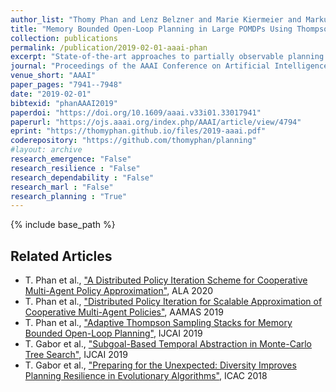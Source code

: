 ```yaml
---
author_list: "Thomy Phan and Lenz Belzner and Marie Kiermeier and Markus Friedrich and Kyrill Schmid and Claudia Linnhoff-Popien"
title: "Memory Bounded Open-Loop Planning in Large POMDPs Using Thompson Sampling"
collection: publications
permalink: /publication/2019-02-01-aaai-phan
excerpt: "State-of-the-art approaches to partially observable planning like POMCP are based on stochastic tree search. While these approaches are computationally efficient, they may still construct search trees of considerable size, which could limit the performance due to restricted memory resources. In this paper, we propose Partially Observable Stacked Thompson Sampling (POSTS), a memory bounded approach to openloop planning in large POMDPs, which optimizes a fixed size stack of Thompson Sampling bandits. We empirically evaluate POSTS in four large benchmark problems and compare its performance with different tree-based approaches. We show that POSTS achieves competitive performance compared to tree-based open-loop planning and offers a performance memory tradeoff, making it suitable for partially observable planning with highly restricted computational and memory resources."
journal: "Proceedings of the AAAI Conference on Artificial Intelligence"
venue_short: "AAAI"
paper_pages: "7941--7948"
date: "2019-02-01"
bibtexid: "phanAAAI2019"
paperdoi: "https://doi.org/10.1609/aaai.v33i01.33017941"
paperurl: "https://ojs.aaai.org/index.php/AAAI/article/view/4794"
eprint: "https://thomyphan.github.io/files/2019-aaai.pdf"
coderepository: "https://github.com/thomyphan/planning"
#layout: archive
research_emergence: "False"
research_resilience : "False"
research_dependability : "False"
research_marl : "False"
research_planning : "True"
---
```


{% include base_path %}

## Related Articles
- T. Phan et al., ["A Distributed Policy Iteration Scheme for Cooperative Multi-Agent Policy Approximation"](https://thomyphan.github.io/publication/2020-05-01-ala-phan), ALA 2020
- T. Phan et al., ["Distributed Policy Iteration for Scalable Approximation of Cooperative Multi-Agent Policies"](https://thomyphan.github.io/publication/2019-05-01-aamas-phan), AAMAS 2019
- T. Phan et al., ["Adaptive Thompson Sampling Stacks for Memory Bounded Open-Loop Planning"](https://thomyphan.github.io/publication/2019-08-01-ijcai-phan), IJCAI 2019
- T. Gabor et al., ["Subgoal-Based Temporal Abstraction in Monte-Carlo Tree Search"](https://thomyphan.github.io/publication/2019-08-01-ijcai-gabor), IJCAI 2019
- T. Gabor et al., ["Preparing for the Unexpected: Diversity Improves Planning Resilience in Evolutionary Algorithms"](https://thomyphan.github.io/publication/2018-09-01-icac-gabor), ICAC 2018